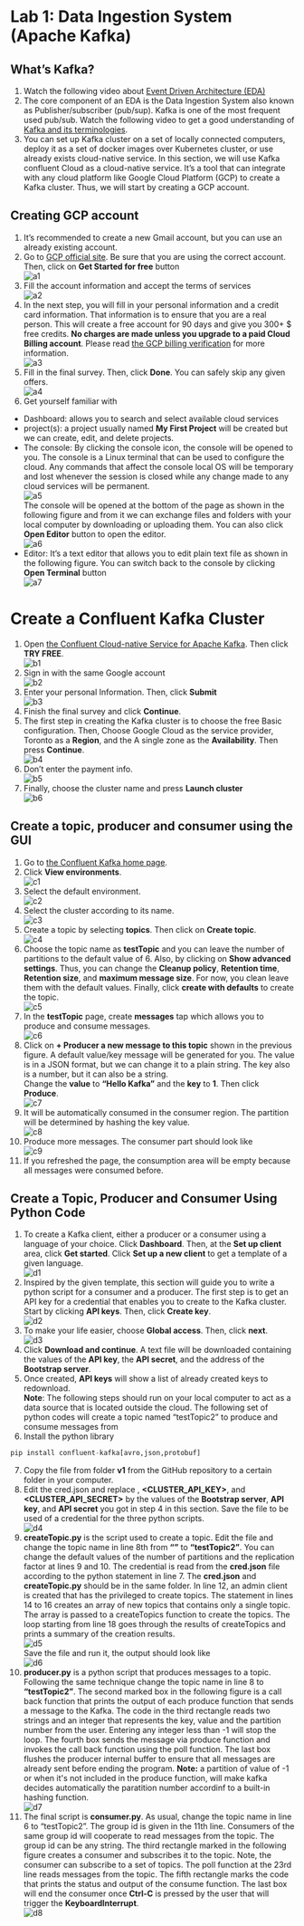 # Lab 1: Data Ingestion System (Apache Kafka)

## What’s Kafka?
1.	Watch the following video about [Event Driven Architecture (EDA)](https://www.youtube.com/watch?v=o2HJCGcYwoU)
2.	The core component of an EDA is the Data Ingestion System also known as Publisher/subscriber (pub/sup). 
Kafka is one of the most frequent used pub/sub. Watch the following video to get a good understanding of [Kafka and its terminologies](https://www.youtube.com/watch?v=Ch5VhJzaoaI).
3.	You can set up Kafka cluster on a set of locally connected computers, 
deploy it as a set of docker images over Kubernetes cluster, or use already exists cloud-native service. 
In this section, we will use Kafka confluent Cloud as a cloud-native service. It’s a tool that can integrate with any cloud platform 
like Google Cloud Platform (GCP) to create a Kafka cluster. Thus, we will start by creating a GCP account.  

## Creating GCP account
1.	It’s recommended to create a new Gmail account, but you can use an already existing account.
2.	Go to [GCP official site](https://cloud.google.com/gcp). Be sure that you are using the correct account. Then, click on **Get Started for free** button  
![a1](images/a1.jpg)  
3.	Fill the account information and accept the terms of services  
![a2](images/a2.jpg)  
4.	In the next step, you will fill in your personal information and a credit card information. That information is to ensure that you are a real person. This will create a free account for 90 days and give you 300+ $ free credits. **No charges are made unless you upgrade to a paid Cloud Billing account**. Please read [the GCP billing verification](https://cloud.google.com/free/docs/free-cloud-features#billing_verification) for more information.  
![a3](images/a3.jpg)  
5.	Fill in the final survey. Then, click **Done**. You can safely skip any given offers.  
![a4](images/a4.jpg)  
6.	Get yourself familiar with
* Dashboard: allows you to search and select available cloud services
* project(s): a project usually named **My First Project** will be created but we can create, edit, and delete projects.
* The console: By clicking the console icon, the console will be opened to you. The console is a Linux terminal that can be used to configure the cloud. Any commands that affect the console local OS will be temporary and lost whenever the session is closed while any change made to any cloud services will be permanent.  
![a5](images/a5.jpg)  
The console will be opened at the bottom of the page as shown in the following figure and from it we can exchange files and folders with your local computer by downloading or uploading them. You can also click **Open Editor** button to open the editor.  
 ![a6](images/a6.jpg)  
* Editor: It’s a text editor that allows you to edit plain text file as shown in the following figure. You can switch back to the console by clicking **Open Terminal** button  
 ![a7](images/a7.jpg)  
# Create a Confluent Kafka Cluster
1.	Open [the Confluent Cloud-native Service for Apache Kafka](https://www.confluent.io/confluent-cloud/). Then click **TRY FREE**.  
![b1](images/b1.jpg)  
2.	Sign in with the same Google account  
![b2](images/b2.jpg)  
3.	Enter your personal Information. Then, click **Submit**  
![b3](images/b3.jpg)  
4.	Finish the final survey and click **Continue**.  
5.	The first step in creating the Kafka cluster is to choose the free Basic configuration. Then, Choose Google Cloud as the service provider, Toronto as a **Region**, and the A single zone as the **Availability**. Then press **Continue**.   
![b4](images/b4.jpg)  
6.	Don’t enter the payment info.   
![b5](images/b5.jpg)  
7.	Finally, choose the cluster name and press **Launch cluster**  
![b6](images/b6.jpg)  
## Create a topic, producer and consumer using the GUI
1.	Go to [the Confluent Kafka home page](https://confluent.cloud/home).
2.	Click **View environments**.  
![c1](images/c0.jpg)  
3.	Select the default environment.  
![c2](images/c1.jpg)  
4.	Select the cluster according to its name.  
![c3](images/c2.jpg)  
5.	Create a topic by selecting **topics**. Then click on **Create topic**.  
![c4](images/c3.jpg)  
6.	Choose the topic name as **testTopic** and you can leave the number of partitions to the default value of 6. Also, by clicking on **Show advanced settings**. Thus, you can change the **Cleanup policy**, **Retention time**, **Retention size**, and **maximum message size**. For now, you clean leave them with the default values. Finally, click **create with defaults** to create the topic.  
![c5](images/c4.jpg)  
7.	In the **testTopic** page, create **messages** tap which allows you to produce and consume messages.  
![c6](images/c5.jpg)  
8.	Click on **+ Producer a new message to this topic** shown in the previous figure. A default value/key message will be generated for you. 
The value is in a JSON format, but we can change it to a plain string. The key also is a number, but it can also be a string.  
Change the **value** to **“Hello Kafka”** and the **key** to **1**. Then click **Produce**.  
![c7](images/c6.jpg)   
9.	It will be automatically consumed in the consumer region. The partition will be determined by hashing the key value.  
![c8](images/c7.jpg)   
10.	Produce more messages. The consumer part should look like  
![c9](images/c8.jpg)   
11.	If you refreshed the page, the consumption area will be empty because all messages were consumed before.  
## Create a Topic, Producer and Consumer Using Python Code
1.	To create a Kafka client, either a producer or a consumer using a language of your choice. Click **Dashboard**. Then, at the **Set up client** area, click **Get started**. Click **Set up a new client** to get a template of a given language.  
![d1](images/d1.jpg)   
2.	Inspired by the given template, this section will guide you to write a python script for a consumer and a producer. The first step is to get an API key for a credential that enables you to create to the Kafka cluster. Start by clicking **API keys**. Then, click **Create key**.  
![d2](images/d2.jpg)   
3.	To make your life easier, choose **Global access**. Then, click **next**.  
![d3](images/d3.jpg)   
4.	Click **Download and continue**. A text file will be downloaded containing the values of the **API key**, the **API secret**, and the address of the **Bootstrap server**.  
5.	Once created, **API keys** will show a list of already created keys to redownload.  
**Note**: The following steps should run on your local computer to act as a data source that is located outside the cloud. The following set of python codes will create a topic named “testTopic2” to produce and consume messages from  
6.	Install the python library  
``` python
pip install confluent-kafka[avro,json,protobuf]
```  
7.	Copy the file from folder **v1** from the GitHub repository to a certain folder in your computer.  
8.	Edit the cred.json and replace **<Bootstrap servers>**, **<CLUSTER_API_KEY>**, and  **<CLUSTER_API_SECRET>** by the values of the **Bootstrap server**, **API key**, and **API secret** you got in step 4 in this section. Save the file to be used of a credential for the three python scripts.  
![d4](images/d4.jpg)   
9.	**createTopic.py** is the script used to create a topic. Edit the file and change the topic name in line 8th from **“<topicname>”** to **“testTopic2”**. You can change the default values of the number of partitions and the replication factor at lines 9 and 10. The credential is read from the **cred.json** file according to the python statement in line 7. The **cred.json** and **createTopic.py** should be in the same folder. In line 12, an admin client is created that has the privileged to create topics. The statement in lines 14 to 16 creates an array of new topics that contains only a single topic. The array is passed to a createTopics function to create the topics. The loop starting from line 18 goes through the results of createTopics and prints a summary of the creation results.  
![d5](images/d5.jpg)   
Save the file and run it, the output should look like  
![d6](images/d6.jpg)   
10.	**producer.py** is a python script that produces messages to a topic. Following the same technique change the topic name in line 8 to **“testTopic2”**. The second marked box in the following figure is a call back function that prints the output of each produce function that sends a message to the Kafka. The code in the third rectangle reads two strings and an integer that represents the key, value and the partition number from the user. Entering any integer less than -1 will stop the loop. The fourth box sends the message via produce function and invokes the call back function using the poll function. The last box flushes the producer internal buffer to ensure that all messages are already sent before ending the program. **Note:** a partition of value of -1 or when it's not included in the produce function, will make kafka decides automatically the paratition number accordinf to a built-in hashing function.  
![d7](images/d7.jpg)   
11.	The final script is **consumer.py**. As usual, change the topic name in line 6 to “testTopic2”. The group id is given in the 11th line. Consumers of the same group id will cooperate to read messages from the topic. The group id can be any string. The third rectangle marked in the following figure creates a consumer and subscribes it to the topic. Note, the consumer can subscribe to a set of topics. The poll function at the 23rd line reads messages from the topic. The fifth rectangle marks the code that prints the status and output of the consume function. The last box will end the consumer once **Ctrl-C** is pressed by the user that will trigger the **KeyboardInterrupt**.  
![d8](images/d8.jpg)    
